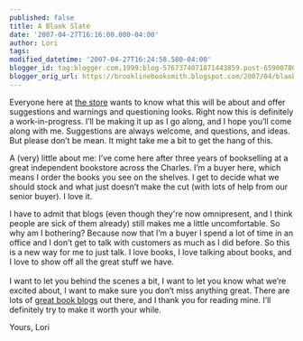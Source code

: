 ```yaml
---
published: false
title: A Blank Slate
date: '2007-04-27T16:16:00.000-04:00'
author: Lori
tags:
modified_datetime: '2007-04-27T16:24:58.580-04:00'
blogger_id: tag:blogger.com,1999:blog-5767374071871443859.post-6590078003920717401
blogger_orig_url: https://brooklinebooksmith.blogspot.com/2007/04/blank-slate.html
---
```

Everyone here at [the store](https://www.brooklinebooksmith.com/) wants to know what this will be about and offer suggestions and warnings and questioning looks. Right now this is definitely a work-in-progress. I’ll be making it up as I go along, and I hope you’ll come along with me. Suggestions are always welcome, and questions, and ideas. But please don’t be mean. It might take me a bit to get the hang of this.

A (very) little about me: I’ve come here after three years of bookselling at a great independent bookstore across the Charles. I’m a buyer here, which means I order the books you see on the shelves. I get to decide what we should stock and what just doesn’t make the cut (with lots of help from our senior buyer). I love it.

I have to admit that blogs (even though they're now omnipresent, and I think people are sick of them already) still makes me a little uncomfortable.  So why am I bothering? Because now that I’m a buyer I spend a lot of time in an office and I don’t get to talk with customers as much as I did before. So this is a new way for me to just talk. I love books, I love talking about books, and I love to show off all the great stuff we have.<br /><br />I want to let you behind the scenes a bit, I want to let you know what we’re excited about, I want to make sure you don’t miss anything great. There are lots of [great book blogs](https://lbc.typepad.com/blog/) out there, and I thank you for reading mine. I’ll definitely try to make it worth your while.

Yours,
Lori